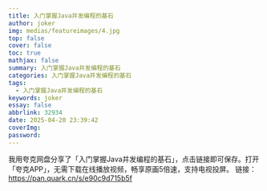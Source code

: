 ```yaml
---
title: 入门掌握Java并发编程的基石
author: joker
img: medias/featureimages/4.jpg
top: false
cover: false
toc: true
mathjax: false
summary: 入门掌握Java并发编程的基石
categories: 入门掌握Java并发编程的基石
tags:
  - 入门掌握Java并发编程的基石
keywords: joker
essay: false
abbrlink: 32934
date: 2025-04-20 23:39:42
coverImg:
password:
---
```


我用夸克网盘分享了「入门掌握Java并发编程的基石」，点击链接即可保存。打开「夸克APP」，无需下载在线播放视频，畅享原画5倍速，支持电视投屏。
链接：https://pan.quark.cn/s/e90c9d715b5f
